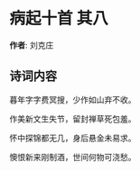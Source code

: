 # 病起十首  其八

**作者**: 刘克庄

## 诗词内容

暮年字字费冥搜，少作如山弃不收。

作美新文生失节，留封禅草死包羞。

怀中探锦都无几，身后悬金未易求。

懊恨新来刚制酒，世间何物可浇愁。

